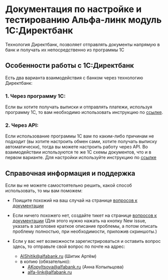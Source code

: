 # Документация по настройке и тестированию Альфа-линк модуль 1С:Директбанк

Технология Директбанк, позволяет отправлять документы напрямую в банк и получать их непосредственно из программы 1С

## Особенности работы с 1С:Директбанк

Есть два варианта взаимодействия с банком через технологию Директбанк:

### 1. Через программу 1С: 
  Если вы хотите получать выписки и отправлять платежи, используя программу 1С, то вам необходимо использовать инструкцию по [ссылке](https://github.com/Host-to-Host-Instructions/alfalink-1c-directbank-via-1c).

### 2. Через API:
  Если использование программы 1С вам по каким-либо причинам не подходит (вы хотите настроить обмен сами, хотите получать выписку автоматически), тогда вы можете настроить работу через API. Во взаимодействии используются те же 1С схемы документов, что и в первом варианте. Для настройки используйте инструкцию по [ссылке](https://github.com/Host-to-Host-Instructions/alfalink-1c-directbank-via-api)


## Справочная информация и поддержка 

Если вы не можете самостоятельно решить, какой способ использовать, то мы вам поможем:
- Поищите похожий на ваш случай на странице [вопросов к документации](https://github.com/Host-to-Host-Instructions/alfalink-1c-directbank-documentation/issues)
- Если ничего похожего нет, создайте тикет на странице [вопросов к документации](https://github.com/Host-to-Host-Instructions/alfalink-1c-directbank-documentation/issues)
    (Для этого нужно нажать на кнопку New issue, указать в заголовке краткое описание проблемы, а потом описать проблему полностью, при необходимости, приложив скриншоты.)
    
- Если у вас нет возможности зарегистрироваться и оставить вопрос здесь, то отправьте свой вопрос по почте на адрес:
   - AIShitik@alfabank.ru (Шитик Артём)
   - в копию (обязательно):
      - AKopyltsova@alfabank.ru (Анна Копыльцова)
      - alfa-link@alfabank.ru 
